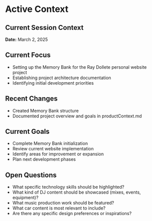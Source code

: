 # Active Context

## Current Session Context
**Date:** March 2, 2025

## Current Focus
- Setting up the Memory Bank for the Ray Dollete personal website project
- Establishing project architecture documentation
- Identifying initial development priorities

## Recent Changes
- Created Memory Bank structure
- Documented project overview and goals in productContext.md

## Current Goals
- Complete Memory Bank initialization
- Review current website implementation
- Identify areas for improvement or expansion
- Plan next development phases

## Open Questions
- What specific technology skills should be highlighted?
- What kind of DJ content should be showcased (mixes, events, equipment)?
- What music production work should be featured?
- What car content is most relevant to include?
- Are there any specific design preferences or inspirations?